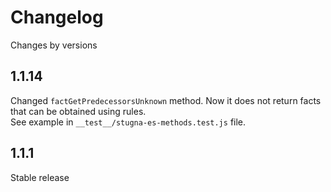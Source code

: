 # Changelog
Changes by versions

## 1.1.14
Changed `factGetPredecessorsUnknown` method. Now it does not return facts that can be obtained using rules.   
See example in `__test__/stugna-es-methods.test.js` file.

## 1.1.1
Stable release